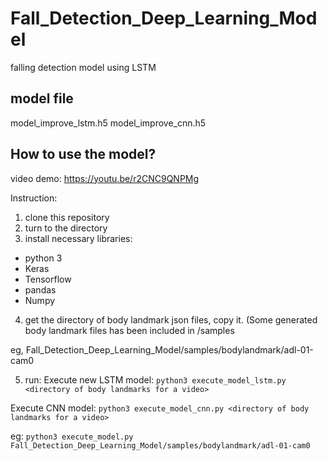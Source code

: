 # Fall_Detection_Deep_Learning_Model
falling detection model using LSTM

## model file
model_improve_lstm.h5
model_improve_cnn.h5


## How to use the model?
video demo: https://youtu.be/r2CNC9QNPMg

Instruction:
1. clone this repository
2. turn to the directory
3. install necessary libraries:
* python 3
* Keras
* Tensorflow
* pandas
* Numpy
4. get the directory of body landmark json files, copy it. (Some generated body landmark files has been included in /samples
 
eg, Fall_Detection_Deep_Learning_Model/samples/bodylandmark/adl-01-cam0

5. run:
Execute new LSTM model:
```python3 execute_model_lstm.py <directory of body landmarks for a video>```

Execute CNN model:
```python3 execute_model_cnn.py <directory of body landmarks for a video>```


eg:
```python3 execute_model.py Fall_Detection_Deep_Learning_Model/samples/bodylandmark/adl-01-cam0```

